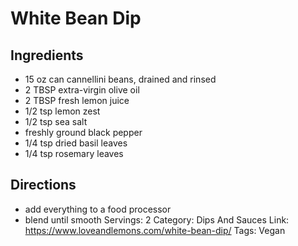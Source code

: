 # White Bean Dip
## Ingredients
- 15 oz can cannellini beans, drained and rinsed
- 2 TBSP extra-virgin olive oil
- 2 TBSP fresh lemon juice
- 1/2 tsp lemon zest
- 1/2 tsp sea salt
- freshly ground black pepper
- 1/4 tsp dried basil leaves
- 1/4 tsp rosemary leaves
## Directions
- add everything to a food processor
- blend until smooth
Servings: 2
Category: Dips And Sauces
Link: https://www.loveandlemons.com/white-bean-dip/
Tags: Vegan

